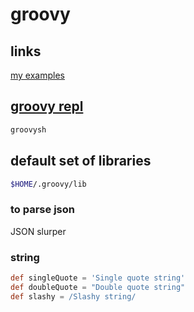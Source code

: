 # groovy

## links
[my examples](https://github.com/cherkavi/groovy-examples)

## [groovy repl](http://groovy-lang.org/groovysh.html)
```sh
groovysh
```

## default set of libraries 
```sh
$HOME/.groovy/lib
```

### to parse json
JSON slurper

### string
```groovy
def singleQuote = 'Single quote string'
def doubleQuote = "Double quote string"
def slashy = /Slashy string/
```